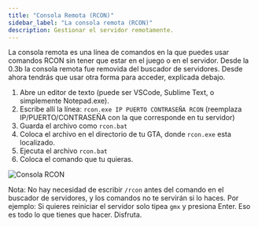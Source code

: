 ```yaml
---
title: "Consola Remota (RCON)"
sidebar_label: "La consola remota (RCON)"
description: Gestionar el servidor remotamente.
---
```


La consola remota es una línea de comandos en la que puedes usar comandos RCON sin tener que estar en el juego o en el servidor. Desde la 0.3b la consola remota fue removida del buscador de servidores. Desde ahora tendrás que usar otra forma para acceder, explicada debajo.

1. Abre un editor de texto (puede ser VSCode, Sublime Text, o simplemente Notepad.exe).
2. Escribe allí la línea: `rcon.exe IP PUERTO CONTRASEÑA RCON` (reemplaza IP/PUERTO/CONTRASEÑA con la que corresponde en tu servidor) 
3. Guarda el archivo como `rcon.bat`
4. Coloca el archivo en el directorio de tu GTA, donde `rcon.exe` esta localizado.
5. Ejecuta el archivo `rcon.bat`
6. Coloca el comando que tu quieras.

![Consola RCON](https://assets.open.mp/assets/images/server/rcon.jpg)

Nota: No hay necesidad de escribir `/rcon` antes del comando en el buscador de servidores, y los comandos no te servirán si lo haces. Por ejemplo: Si quieres reiniciar el servidor solo tipea `gmx` y presiona Enter. Eso es todo lo que tienes que hacer. Disfruta.
